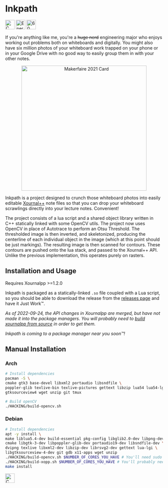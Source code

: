 # Inkpath

<div id="badges">
<img src="https://forthebadge.com/images/badges/made-with-c.svg" alt="C badge" height="30px"/>
<img src="https://forthebadge.com/images/badges/powered-by-energy-drinks.svg" alt="Energy drink badge" height="30px"/>
<img src="https://forthebadge.com/images/badges/60-percent-of-the-time-works-every-time.svg" alt="60 percent badge" height="30px"/>
</div>

If you're anything like me, you're a ~~huge nerd~~ engineering major who enjoys
working out problems both on whiteboards and digitally. You might also
have six million photos of your whiteboard work trapped on your phone
or in your Google Drive with no good way to easily group them in with
your other notes.

<p align="center">
<!-- ![Makerfaire 2021 Card](https://user-images.githubusercontent.com/42927786/147401085-94773933-e4a3-4039-97e6-91cf2ea1ee6c.png) -->
  <img src="https://user-images.githubusercontent.com/42927786/147401085-94773933-e4a3-4039-97e6-91cf2ea1ee6c.png" alt="Makerfaire 2021 Card" width="400px" style="display: block; margin: 0 auto"/>

</p>

Inkpath is a project designed to crunch those whiteboard photos into easily
editable [Xournal++](https://github.com/xournalpp/xournalpp) note files so that you can
drop your whiteboard scrawlings directly into your lecture notes. Convenient!

The project consists of a lua script and a shared object library written in C++
statically linked with some OpenCV utils. The project now uses OpenCV in place
of Autotrace to perform an Otsu Threshold. The thresholded image is then inverted,
and skeletonized, producing the centerline of each individual object in the image
(which at this point should be just markings). The resulting image is then scanned
for contours. These contours are pushed onto the lua stack, and passed to the 
Xournal++ API. Unlike the previous implementation, this operates purely on rasters.

## Installation and Usage

Requires Xournalpp >=1.2.0

Inkpath is packaged as a statically-linked `.so` file coupled with a Lua script,
so you should be able to download the release from the [releases page](https://github.com/WillNilges/inkpath/releases)
and have it Just Work™.

_As of 2022-09-24, the API changes in Xournalpp are merged, but have not made
it into the package managers. You will probably need to [build xournalpp from source](https://github.com/xournalpp/xournalpp/blob/master/readme/LinuxBuild.md)
in order to get them._

_Inkpath is coming to a package manager near you soon™!_

## Manual Installation

### Arch

```BASH
# Install dependencies
pacman -S \
cmake gtk3 base-devel libxml2 portaudio libsndfile \
poppler-glib texlive-bin texlive-pictures gettext libzip lua54 lua54-lgi \
gtksourceview4 wget unzip git tmux

# Build openCV
./HACKING/build-opencv.sh
```

### Debian

```BASH
# Install dependencies
apt -y install \
make liblua5.4-dev build-essential pkg-config libglib2.0-dev libpng-dev \
cmake libgtk-3-dev libpoppler-glib-dev portaudio19-dev libsndfile-dev \
dvipng texlive libxml2-dev libzip-dev librsvg2-dev gettext lua-lgi \
libgtksourceview-4-dev git gdb x11-apps wget unzip
./HACKING/build-opencv.sh $NUMBER_OF_CORES_YOU_HAVE # You'll need sudo to install this
./HACKING/build-xopp.sh $NUMBER_OF_CORES_YOU_HAVE # You'll probably need sudo to install this too
make install
```

<img src="https://forthebadge.com/images/badges/works-on-my-machine.svg" alt="C badge" height="30px"/>
